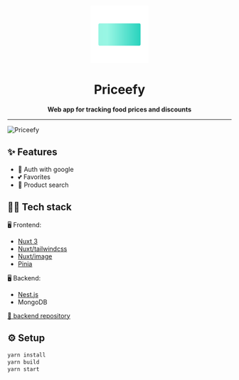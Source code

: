 <p align="center">
  <img src="/src/assets/logo.svg" width="130" alt="Logo for T3" />
</p>

<div align="center">
  <h1>Priceefy</h1>
  <strong>Web app for tracking food prices and discounts</strong>
</div>

---


![Priceefy](https://user-images.githubusercontent.com/29521254/181219057-41d77b92-9dee-49b2-a628-1d5aa818f176.png)

## ✨ Features
* 🔑 Auth with google
* 💕 Favorites
* 🔎 Product search


## 👨‍💻 Tech stack
🖥️ Frontend:
* [Nuxt 3](https://v3.nuxtjs.org/)
* [Nuxt/tailwindcss](https://github.com/nuxt-community/tailwindcss-module)
* [Nuxt/image](https://image.nuxtjs.org/)
* [Pinia](https://pinia.vuejs.org/)

🖥 Backend:
* [Nest.js](https://nestjs.com/)
* MongoDB

[👀 backend repository](https://github.com/KreskoLab/baloo-back)

## ⚙️ Setup
```
yarn install
yarn build
yarn start
```
